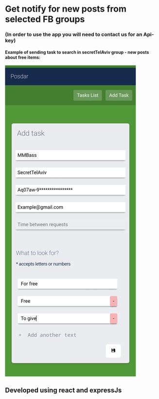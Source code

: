 # Get notify for new posts from selected FB groups

### (In order to use the app you will need to contact us for an Api-key)




#### Example of sending task to search in secretTelAviv group - new posts about free items:
![Screenshot1](https://github.com/MMBass/Posdar/blob/master/data/Screenshot_20240106_212849_Chrome.jpg)

## Developed using react and expressJs
